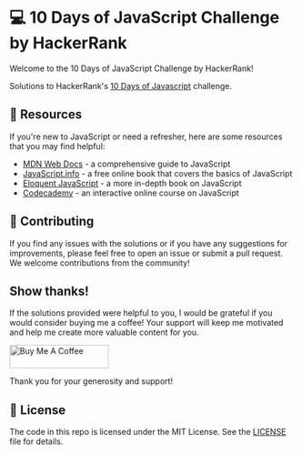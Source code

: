 # :computer: 10 Days of JavaScript Challenge by HackerRank

Welcome to the 10 Days of JavaScript Challenge by HackerRank!

Solutions to HackerRank's [10 Days of Javascript](https://www.hackerrank.com/domains/tutorials/10-days-of-javascript/) challenge.

## :rocket: Resources

If you're new to JavaScript or need a refresher, here are some resources that you may find helpful:

- [MDN Web Docs](https://developer.mozilla.org/en-US/docs/Web/JavaScript) - a comprehensive guide to JavaScript
- [JavaScript.info](https://javascript.info/) - a free online book that covers the basics of JavaScript
- [Eloquent JavaScript](https://eloquentjavascript.net/) - a more in-depth book on JavaScript
- [Codecademy](https://www.codecademy.com/learn/introduction-to-javascript) - an interactive online course on JavaScript

## :handshake: Contributing

If you find any issues with the solutions or if you have any suggestions for improvements, please feel free to open an issue or submit a pull request. We welcome contributions from the community!

## Show thanks!

If the solutions provided were helpful to you, I would be grateful if you would consider buying me a coffee! Your support will keep me motivated and help me create more valuable content for you.

<a href="https://www.buymeacoffee.com/theharshp" target="_blank"><img src="https://cdn.buymeacoffee.com/buttons/default-orange.png" alt="Buy Me A Coffee" height="41" width="174"></a>

Thank you for your generosity and support!

## :memo: License

The code in this repo is licensed under the MIT License. See the [LICENSE](LICENSE) file for details.
